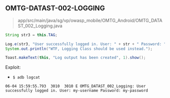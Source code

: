 ## OMTG-DATAST-002-LOGGING

> app/src/main/java/sg/vp/owasp_mobile/OMTG_Android/OMTG_DATAST_002_Logging.java

```java
String str3 = this.TAG;

Log.e(str3, "User successfully logged in. User: " + str + " Password: " + str2);
System.out.println("WTF, Logging Class should be used instead.");

Toast.makeText(this, "Log output has been created", 1).show();
```

Exploit:

- `$ adb logcat`

```
06-04 15:59:55.793  3010  3010 E OMTG_DATAST_002_Logging: User successfully logged in. User: my-username Password: my-password
```